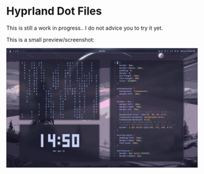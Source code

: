 # Hyprland Dot Files

This is still a work in progress.. I do not advice you to try it yet.

This is a small preview/screenshot:

![hypr-1](source/images/hypr-1.png)
